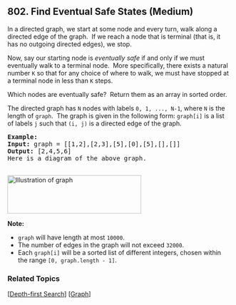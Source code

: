 <!--|This file generated by command(leetcode description); DO NOT EDIT.    |-->
<!--+----------------------------------------------------------------------+-->
<!--|@author    Openset <openset.wang@gmail.com>                           |-->
<!--|@link      https://github.com/openset                                 |-->
<!--|@home      https://github.com/openset/leetcode                        |-->
<!--+----------------------------------------------------------------------+-->

## 802. Find Eventual Safe States (Medium)

<p>In a directed graph, we start at some node and every turn, walk along a directed edge of the graph.&nbsp; If we reach a node that is terminal (that is, it has no outgoing directed edges), we stop.</p>

<p>Now, say our starting node is <em>eventually safe&nbsp;</em>if and only if we must eventually walk to a terminal node.&nbsp; More specifically, there exists a natural number <code>K</code> so that for any choice of where to walk, we must have stopped at a terminal node in less than <code>K</code> steps.</p>

<p>Which nodes are eventually safe?&nbsp; Return them as an array in sorted order.</p>

<p>The directed graph has <code>N</code> nodes with labels <code>0, 1, ..., N-1</code>, where <code>N</code> is the length of <code>graph</code>.&nbsp; The&nbsp;graph is given in the following form: <code>graph[i]</code> is a list of labels <code>j</code> such that <code>(i, j)</code> is a directed edge of the graph.</p>

<pre>
<strong>Example:</strong>
<strong>Input:</strong> graph = [[1,2],[2,3],[5],[0],[5],[],[]]
<strong>Output:</strong> [2,4,5,6]
Here is a diagram of the above graph.

</pre>

<p><img alt="Illustration of graph" src="https://s3-lc-upload.s3.amazonaws.com/uploads/2018/03/17/picture1.png" style="height:86px; width:300px" /></p>

<p><strong>Note:</strong></p>

<ul>
	<li><code>graph</code> will have length at most <code>10000</code>.</li>
	<li>The number of edges in the graph will not exceed <code>32000</code>.</li>
	<li>Each <code>graph[i]</code> will be a sorted list of different integers, chosen within the range <code>[0, graph.length - 1]</code>.</li>
</ul>


### Related Topics
[[Depth-first Search](https://github.com/openset/leetcode/tree/master/tag/depth-first-search/README.md)]
[[Graph](https://github.com/openset/leetcode/tree/master/tag/graph/README.md)]
